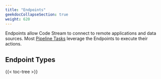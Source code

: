 ```yaml
---
title: "Endpoints"
geekdocCollapseSection: true
weight: 620
---
```


Endpoints allow Code Stream to connect to remote applications and data sources. Most [Pipeline Tasks](/Pipelines/Tasks) leverage the Endpoints to execute their actions.

## Endpoint Types
{{< toc-tree >}}
